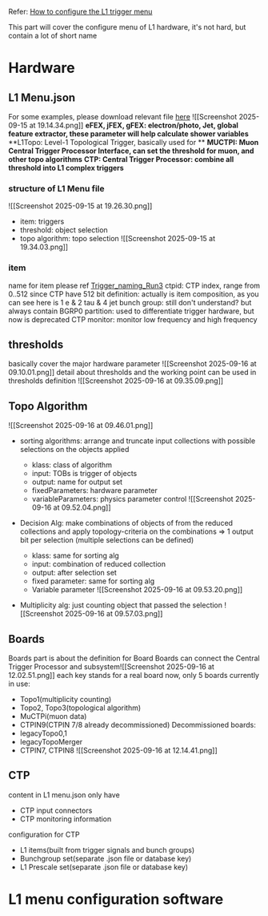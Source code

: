 Refer: [How to configure the L1 trigger menu](https://indico.cern.ch/event/1489545/contributions/6278488/attachments/3010890/5308544/TriggerTutorialFeb2025_L1Menu.pdf)

This part will cover the configure menu of L1 hardware, it's not hard, but contain a lot of short name

# Hardware
## L1 Menu.json
For some examples, please download relevant file [here](https://atlas-triggertool.web.cern.ch/db/run3/smk/3393/) 
![[Screenshot 2025-09-15 at 19.14.34.png]]
**eFEX, jFEX, gFEX: electron/photo, Jet, global feature extractor, these parameter will help calculate shower variables**
**L1Topo: Level-1 Topological Trigger, basically used for **
**MUCTPI: Muon Central Trigger Processor Interface, can set the threshold for muon, and other topo algorithms**
**CTP: Central Trigger Processor: combine all threshold into L1 complex triggers**

### structure of L1 Menu file
![[Screenshot 2025-09-15 at 19.26.30.png]]
- item: triggers
- threshold: object selection
- topo algorithm: topo selection
![[Screenshot 2025-09-15 at 19.34.03.png]]
### item
name for item please ref [Trigger_naming_Run3](https://twiki.cern.ch/twiki/bin/view/Atlas/TriggerNamingRun3)
ctpid: CTP index, range from 0..512 since CTP have 512 bit
definition: actually is item composition, as you can see here is 1 e & 2 tau & 4 jet 
bunch group: still don't understand? but always contain BGRP0
partition: used to differentiate trigger hardware, but now is deprecated
CTP monitor: monitor low frequency and high frequency 

## thresholds
basically cover the major hardware parameter
![[Screenshot 2025-09-16 at 09.10.01.png]]
detail about thresholds and the working point can be used in thresholds definition
![[Screenshot 2025-09-16 at 09.35.09.png]]

## Topo Algorithm
![[Screenshot 2025-09-16 at 09.46.01.png]]
- sorting algorithms:  arrange and truncate input collections with possible selections on the objects applied
	- klass: class of algorithm
	- input: TOBs is trigger of objects
	- output: name for output set  
	- fixedParameters: hardware parameter
	- variableParameters: physics parameter control
![[Screenshot 2025-09-16 at 09.52.04.png]]

- Decision Alg: make combinations of objects of from the reduced collections and apply topology-criteria on the combinations => 1 output bit per selection (multiple selections can be defined)
	- klass: same for sorting alg
	- input: combination of reduced collection
	- output: after selection set
	- fixed parameter: same for sorting alg 
	- Variable parameter
![[Screenshot 2025-09-16 at 09.53.20.png]]

- Multiplicity alg: just counting object that passed the selection
![[Screenshot 2025-09-16 at 09.57.03.png]]

## Boards
Boards part is about the definition for Board
Boards can connect the Central Trigger Processor and subsystem![[Screenshot 2025-09-16 at 12.02.51.png]]
each key stands for a real board
now, only 5 boards currently in use:
- Topo1(multiplicity counting)
- Topo2, Topo3(topological algorithm)
- MuCTPi(muon data)
- CTPIN9(CTPIN 7/8 already decommissioned) 
Decommissioned boards:
- legacyTopo0,1
- legacyTopoMerger
- CTPIN7, CTPIN8
![[Screenshot 2025-09-16 at 12.14.41.png]]

## CTP
content in L1 menu.json only have 
- CTP input connectors
- CTP monitoring information

configuration for CTP
- L1 items(built from trigger signals and bunch groups)
- Bunchgroup set(separate .json file or database key)
- L1 Prescale set(separate .json file or database key)

# L1 menu configuration software